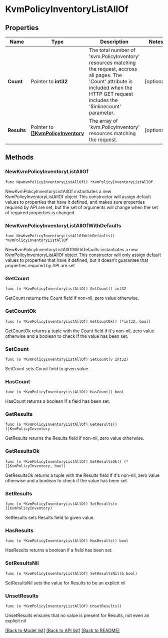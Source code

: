 # KvmPolicyInventoryListAllOf

## Properties

Name | Type | Description | Notes
------------ | ------------- | ------------- | -------------
**Count** | Pointer to **int32** | The total number of &#39;kvm.PolicyInventory&#39; resources matching the request, accross all pages. The &#39;Count&#39; attribute is included when the HTTP GET request includes the &#39;$inlinecount&#39; parameter. | [optional] 
**Results** | Pointer to [**[]KvmPolicyInventory**](KvmPolicyInventory.md) | The array of &#39;kvm.PolicyInventory&#39; resources matching the request. | [optional] 

## Methods

### NewKvmPolicyInventoryListAllOf

`func NewKvmPolicyInventoryListAllOf() *KvmPolicyInventoryListAllOf`

NewKvmPolicyInventoryListAllOf instantiates a new KvmPolicyInventoryListAllOf object
This constructor will assign default values to properties that have it defined,
and makes sure properties required by API are set, but the set of arguments
will change when the set of required properties is changed

### NewKvmPolicyInventoryListAllOfWithDefaults

`func NewKvmPolicyInventoryListAllOfWithDefaults() *KvmPolicyInventoryListAllOf`

NewKvmPolicyInventoryListAllOfWithDefaults instantiates a new KvmPolicyInventoryListAllOf object
This constructor will only assign default values to properties that have it defined,
but it doesn't guarantee that properties required by API are set

### GetCount

`func (o *KvmPolicyInventoryListAllOf) GetCount() int32`

GetCount returns the Count field if non-nil, zero value otherwise.

### GetCountOk

`func (o *KvmPolicyInventoryListAllOf) GetCountOk() (*int32, bool)`

GetCountOk returns a tuple with the Count field if it's non-nil, zero value otherwise
and a boolean to check if the value has been set.

### SetCount

`func (o *KvmPolicyInventoryListAllOf) SetCount(v int32)`

SetCount sets Count field to given value.

### HasCount

`func (o *KvmPolicyInventoryListAllOf) HasCount() bool`

HasCount returns a boolean if a field has been set.

### GetResults

`func (o *KvmPolicyInventoryListAllOf) GetResults() []KvmPolicyInventory`

GetResults returns the Results field if non-nil, zero value otherwise.

### GetResultsOk

`func (o *KvmPolicyInventoryListAllOf) GetResultsOk() (*[]KvmPolicyInventory, bool)`

GetResultsOk returns a tuple with the Results field if it's non-nil, zero value otherwise
and a boolean to check if the value has been set.

### SetResults

`func (o *KvmPolicyInventoryListAllOf) SetResults(v []KvmPolicyInventory)`

SetResults sets Results field to given value.

### HasResults

`func (o *KvmPolicyInventoryListAllOf) HasResults() bool`

HasResults returns a boolean if a field has been set.

### SetResultsNil

`func (o *KvmPolicyInventoryListAllOf) SetResultsNil(b bool)`

 SetResultsNil sets the value for Results to be an explicit nil

### UnsetResults
`func (o *KvmPolicyInventoryListAllOf) UnsetResults()`

UnsetResults ensures that no value is present for Results, not even an explicit nil

[[Back to Model list]](../README.md#documentation-for-models) [[Back to API list]](../README.md#documentation-for-api-endpoints) [[Back to README]](../README.md)


